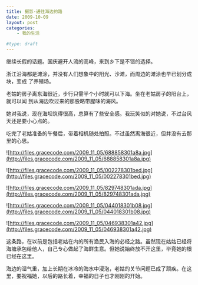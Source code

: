 ```yaml
---
title: 摄影·通往海边的路
date: 2009-10-09
layout: post
categories:
    - 我的生活

#type: draft
---
```


继续长假的话题。国庆避开人流的高峰，来到乡下是不错的选择。

浙江沿海都是滩涂，并没有人们想象中的阳光、沙滩，而周边的滩涂也早已划分成块，变成 了养殖场。

老姑的房子离东海很近，步行只需半个小时就可以下海。坐在老姑房子的阳台上，就可以闻 到从海边吹过来的那股略带腥味的海风。

她对我说，现在海坝筑得很高，总算有了些安全感。我玩笑似的对她说，不过台风天还是要小心点的。

吃完了老姑准备的午餐后，带着相机随处拍照。不过虽然离海很近，但并没有去那里的心思。

![http://files.gracecode.com/2009_11_05/688858301a8a.jpg](http://files.gracecode.com/2009_11_05/688858301a8a.jpg)

![http://files.gracecode.com/2009_11_05/002278301bed.jpg](http://files.gracecode.com/2009_11_05/002278301bed.jpg)

![http://files.gracecode.com/2009_11_05/829748301ada.jpg](http://files.gracecode.com/2009_11_05/829748301ada.jpg)

![http://files.gracecode.com/2009_11_05/044018301b08.jpg](http://files.gracecode.com/2009_11_05/044018301b08.jpg)

![http://files.gracecode.com/2009_11_05/046938301a42.jpg](http://files.gracecode.com/2009_11_05/046938301a42.jpg)

这条路，在以前是包括老姑在内的所有渔民入海的必经之路。虽然现在姑姑已经将海塘承包给他人，自己专心做起了海鲜生意。但她说始终放不开这里，毕竟她的根已经在这里。

海边的湿气重，加上长期在冰冷的海水中浸泡，老姑的关节问题已成了顽疾。在这里，要祝福她，以后的路长着，幸福的日子也才刚刚的开始。
